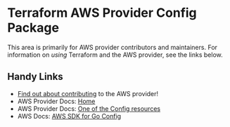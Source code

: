 # Terraform AWS Provider Config Package
<!-- markdownlint-disable MD026 -->
This area is primarily for AWS provider contributors and maintainers. For information on _using_ Terraform and the AWS provider, see the links below.


## Handy Links
* [Find out about contributing](../../../docs/contributing) to the AWS provider!
* AWS Provider Docs: [Home](https://registry.terraform.io/providers/hashicorp/aws/latest/docs)
* AWS Provider Docs: [One of the Config resources](https://registry.terraform.io/providers/hashicorp/aws/latest/docs/resources/config_aggregate_authorization)
* AWS Docs: [AWS SDK for Go Config](https://docs.aws.amazon.com/sdk-for-go/api/service/configservice/)
